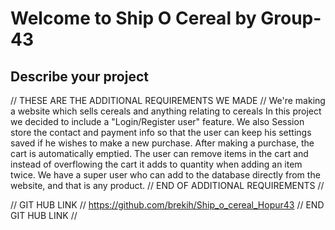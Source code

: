 # Welcome to Ship O Cereal by Group-43

## Describe your project
// THESE ARE THE ADDITIONAL REQUIREMENTS WE MADE //
We're making a website which sells cereals and anything relating to cereals
In this project we decided to include a "Login/Register user" feature.
We also Session store the contact and payment info so that the user
can keep his settings saved if he wishes to make a new purchase.
After making a purchase, the cart is automatically emptied.
The user can remove items in the cart and instead of overflowing
the cart it adds to quantity when adding an item twice.
We have a super user who can add to the database directly from the website, and that is any product.
// END OF ADDITIONAL REQUIREMENTS //

// GIT HUB LINK //
https://github.com/brekih/Ship_o_cereal_Hopur43
// END GIT HUB LINK //
